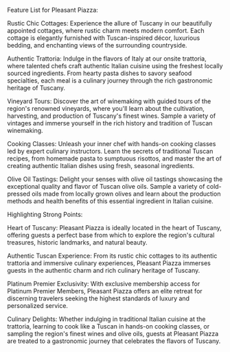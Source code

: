 
Feature List for Pleasant Piazza:

Rustic Chic Cottages: Experience the allure of Tuscany in our beautifully appointed cottages, where rustic charm meets modern comfort. Each cottage is elegantly furnished with Tuscan-inspired décor, luxurious bedding, and enchanting views of the surrounding countryside.

Authentic Trattoria: Indulge in the flavors of Italy at our onsite trattoria, where talented chefs craft authentic Italian cuisine using the freshest locally sourced ingredients. From hearty pasta dishes to savory seafood specialties, each meal is a culinary journey through the rich gastronomic heritage of Tuscany.

Vineyard Tours: Discover the art of winemaking with guided tours of the region's renowned vineyards, where you'll learn about the cultivation, harvesting, and production of Tuscany's finest wines. Sample a variety of vintages and immerse yourself in the rich history and tradition of Tuscan winemaking.

Cooking Classes: Unleash your inner chef with hands-on cooking classes led by expert culinary instructors. Learn the secrets of traditional Tuscan recipes, from homemade pasta to sumptuous risottos, and master the art of creating authentic Italian dishes using fresh, seasonal ingredients.

Olive Oil Tastings: Delight your senses with olive oil tastings showcasing the exceptional quality and flavor of Tuscan olive oils. Sample a variety of cold-pressed oils made from locally grown olives and learn about the production methods and health benefits of this essential ingredient in Italian cuisine.

Highlighting Strong Points:

Heart of Tuscany: Pleasant Piazza is ideally located in the heart of Tuscany, offering guests a perfect base from which to explore the region's cultural treasures, historic landmarks, and natural beauty.

Authentic Tuscan Experience: From its rustic chic cottages to its authentic trattoria and immersive culinary experiences, Pleasant Piazza immerses guests in the authentic charm and rich culinary heritage of Tuscany.

Platinum Premier Exclusivity: With exclusive membership access for Platinum Premier Members, Pleasant Piazza offers an elite retreat for discerning travelers seeking the highest standards of luxury and personalized service.

Culinary Delights: Whether indulging in traditional Italian cuisine at the trattoria, learning to cook like a Tuscan in hands-on cooking classes, or sampling the region's finest wines and olive oils, guests at Pleasant Piazza are treated to a gastronomic journey that celebrates the flavors of Tuscany.